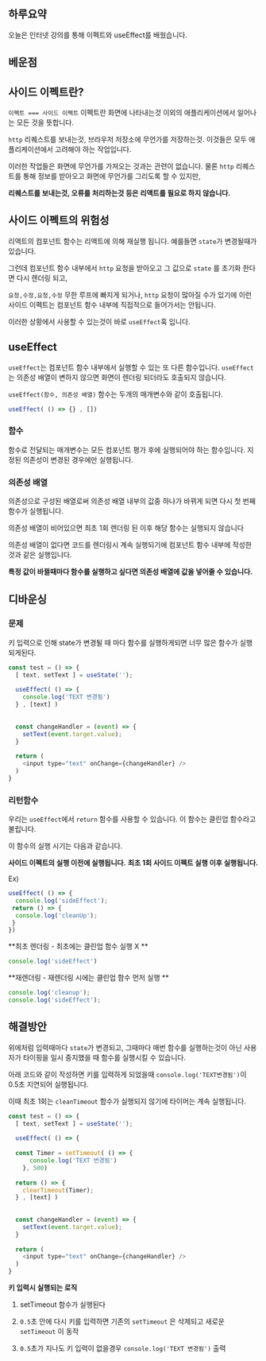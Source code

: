 ## 하루요약
오늘은 인터넷 강의를 통해 이펙트와 useEffect를 배웠습니다.
## 베운점
## 사이드 이펙트란?
`이펙트 === 사이드 이펙트`
이펙트란 화면에 나타내는것 이외의 애플리케이션에서 일어나는 모든 것을 뜻합니다.

`http` 리퀘스트를 보내는것, 브라우저 저장소에 무언가를 저장하는것.
이것들은 모두 애플리케이션에서 고려해야 하는 작업입니다. 

이러한 작업들은 화면에 무언가를 가져오는 것과는 관련이 없습니다.
물론 `http` 리퀘스트를 통해 정보를 받아오고 화면에 무언가를 그리도록 할 수 있지만,

**리퀘스트를 보내는것, 오류를 처리하는것 등은 리액트를 필요로 하지 않습니다.**

## 사이드 이펙트의 위험성
리액트의 컴포넌트 함수는 리액트에 의해 재실행 됩니다. 
예를들면 `state`가 변경될때가 있습니다. 

그런데 컴포넌트 함수 내부에서 `http` 요청을 받아오고 
그 값으로 `state` 를 초기화 한다면 다시 렌더링 되고, 

`요청,수정,요청,수정` 무한 루프에 빠지게 되거나, `http` 요청이 많아질 수가 있기에 
이런 사이드 이펙트는  컴포넌트 함수 내부에 직접적으로 들어가서는 안됩니다.

이러한 상황에서 사용할 수 있는것이 바로 `useEffect`훅 입니다.

## useEffect
`useEffect`는 컴포넌트 함수 내부에서 실행할 수 있는 또 다른 함수입니다.
`useEffect`는 의존성 배열이 변하지 않으면 화면이 렌더링 되더라도 호출되지 않습니다.

`useEffect(함수, 의존성 배열)` 함수는 두개의 매개변수와 같이 호출됩니다.
```js
useEffect( () => {} , [])
```
### 함수
함수로 전달되는 매개변수는 모든 컴포넌트 평가 후에 실행되어야 하는 함수입니다.
지정된 의존성이 변경된 경우에만 실행됩니다.
### 의존성 배열
의존성으로 구성된 배열로써 의존성 배열 내부의 값중 하나가 바뀌게 되면 
다시 첫 번째 함수가 실행됩니다.

의존성 배열이 비어있으면 최초 1회 렌더링 된 이후 해당 함수는 실행되지 않습니다
 
의존성 배열이 없다면 코드를 렌더링시 계속 실행되기에 컴포넌트 함수 내부에 작성한 것과 같은 실행입니다.

**특정 값이 바뀔때마다 함수를 실행하고 싶다면 의존성 배열에 값을 넣어줄 수 있습니다.**

## 디바운싱

### 문제
키 입력으로 인해 state가 변경될 때 마다 함수를 실행하게되면 
너무 많은 함수가 실행되게된다. 
```js
const test = () => {
  [ text, setText ] = useState('');
  
  useEffect( () => {
    console.log('TEXT 변경됨')
  } , [text] )
  
  
  const changeHandler = (event) => {
    setText(event.target.value);
  }
  
  return (
    <input type="text" onChange={changeHandler} />
  )
}
```

### 리턴함수 
우리는 `useEffect`에서 `return` 함수를 사용할 수 있습니다.
이 함수는 클린업 함수라고 불립니다.

이 함수의 실행 시기는 다음과 같습니다.

**사이드 이펙트의 실행 이전에 실행됩니다.**
**최초 1회 사이드 이펙트 실행 이후 실행됩니다.**


Ex)
```js
useEffect( () => {
  console.log('sideEffect');
 return () => {
  console.log('cleanUp');
 }
})
```
**최초 렌더링 - 최초에는 클린업 함수 실행 X **
```js
console.log('sideEffect')
```
**재렌더링 - 재렌더링 시에는 클린업 함수 먼저 실행 **
```js
console.log('cleanup');
console.log('sideEffect');
```
## 해결방안
위에처럼 입력때마다 `state`가 변경되고, 그때마다 매번 함수를 실행하는것이 아닌 
사용자가 타이핑을 일시 중지했을 때 함수를 실행시킬 수 있습니다.

아래 코드와 같이 작성하면 키를 입력하게 되었을때
`console.log('TEXT변경됨')`이 0.5초 지연되어 실행됩니다.

이때 최초 1회는 `cleanTimeout` 함수가 실행되지 않기에 타이머는 계속 실행됩니다.

```js
const test = () => {
  [ text, setText ] = useState('');
  
  useEffect( () => {
  
  const Timer = setTimeout( () => { 
      console.log('TEXT 변경됨') 
    }, 500)
  
  return () => { 
    clearTimeout(Timer); 
  } , [text] )
  
  
  const changeHandler = (event) => {
    setText(event.target.value);
  }
  
  return (
    <input type="text" onChange={changeHandler} />
  )
}
```

**키 입력시 실행되는 로직**

1. setTimeout 함수가 실행된다

1. `0.5`초 안에 다시 키를 입력하면 기존의 `setTimeout` 은 삭제되고 
새로운 `setTimeout` 이 동작 
1. `0.5`초가 지나도 키 입력이 없을경우 `console.log('TEXT 변경됨')` 출력